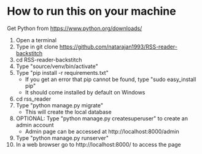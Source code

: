 # How to run this on your machine
Get Python from https://www.python.org/downloads/
1. Open a terminal
2. Type in git clone https://github.com/natarajan1993/RSS-reader-backstitch
3. cd RSS-reader-backstitch
4. Type "source/venv/bin/activate"
5. Type "pip install -r requirements.txt"
    - If you get an error that pip cannot be found, type "sudo easy_install pip"
    - It should come installed by default on Windows
6. cd rss_reader
7. Type "python manage.py migrate"
    - This will create the local database
8. OPTIONAL: Type "python manage.py createsuperuser" to create an admin account
    - Admin page can be accessed at http://localhost:8000/admin
9. Type "python manage.py runserver"
10. In a web browser go to http://localhost:8000/ to access the page